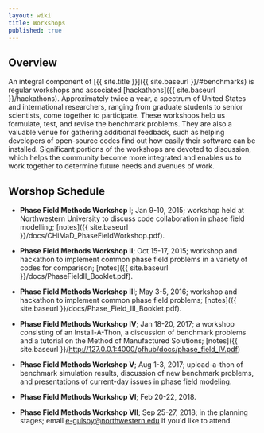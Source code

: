 ```yaml
---
layout: wiki
title: Workshops
published: true
---
```


## Overview

An integral component of [{{ site.title }}]({{ site.baseurl
}}/#benchmarks) is regular workshops and associated [hackathons]({{
site.baseurl }}/hackathons).  Approximately twice a year, a spectrum
of United States and international researchers, ranging from graduate
students to senior scientists, come together to participate. These
workshops help us formulate, test, and revise the benchmark
problems. They are also a valuable venue for gathering additional
feedback, such as helping developers of open-source codes find out how
easily their software can be installed. Significant portions of the
workshops are devoted to discussion, which helps the community become
more integrated and enables us to work together to determine future
needs and avenues of work.

## Worshop Schedule

 - **Phase Field Methods Workshop I**; Jan 9-10, 2015; workshop held at
   Northwestern University to discuss code collaboration in phase
   field modelling; [notes]({{ site.baseurl
   }}/docs/CHiMaD_PhaseFieldWorkshop.pdf).

 - **Phase Field Methods Workshop II**; Oct 15-17, 2015; workshop and
   hackathon to implement common phase field problems in a variety of
   codes for comparison; [notes]({{ site.baseurl
   }}/docs/PhaseFieldII_Booklet.pdf).

 - **Phase Field Methods Workshop III**; May 3-5, 2016; workshop and
   hackathon to implement common phase field problems; [notes]({{
   site.baseurl }}/docs/Phase_Field_III_Booklet.pdf).

 - **Phase Field Methods Workshop IV**; Jan 18-20, 2017; a workshop
   consisting of an Install-A-Thon, a discussion of benchmark problems
   and a tutorial on the Method of Manufactured Solutions; [notes]({{
   site.baseurl
   }}/http://127.0.0.1:4000/pfhub/docs/phase_field_IV.pdf)

 - **Phase Field Methods Workshop V**; Aug 1-3, 2017; upload-a-thon of
   benchmark simulation results, discussion of new benchmark problems,
   and presentations of current-day issues in phase field modeling.

 - **Phase Field Methods Workshop VI**; Feb 20-22, 2018.

 - **Phase Field Methods Workshop VII**; Sep 25-27, 2018; in the
   planning stages; email <e-gulsoy@northwestern.edu> if you'd like to
   attend.
